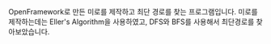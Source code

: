 OpenFramework로 만든 미로를 제작하고 최단 경로를 찾는 프로그램입니다.
미로를 제작하는데는 Eller's Algorithm을 사용하였고,
DFS와 BFS를 사용해서 최단경로를 찾아보았습니다.
